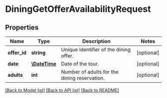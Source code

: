 # DiningGetOfferAvailabilityRequest

## Properties
Name | Type | Description | Notes
------------ | ------------- | ------------- | -------------
**offer_id** | **string** | Unique identifier of the dining offer. | [optional] 
**date** | [**\DateTime**](\DateTime.md) | Date of the tour. | [optional] 
**adults** | **int** | Number of adults for the dining reservation. | [optional] 

[[Back to Model list]](../../README.md#documentation-for-models) [[Back to API list]](../../README.md#documentation-for-api-endpoints) [[Back to README]](../../README.md)

